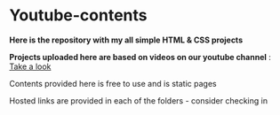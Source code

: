 # Youtube-contents

**Here is the repository with my all simple HTML & CSS projects**

**Projects uploaded here are based on videos on our youtube channel** : [Take a look](https://www.youtube.com/c/reminz)

Contents provided here is free to use and is static pages

Hosted links are provided in each of the folders - consider checking in
